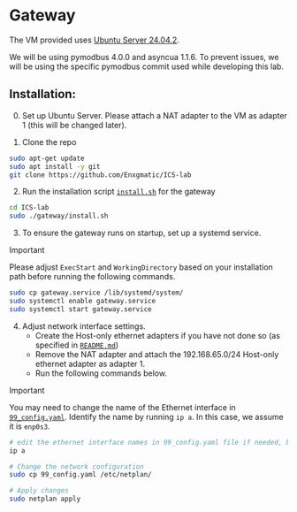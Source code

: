 # Gateway

The VM provided uses [Ubuntu Server 24.04.2](https://ubuntu.com/download/server).

We will be using pymodbus 4.0.0 and asyncua 1.1.6. To prevent issues, we will be using the specific pymodbus commit used while developing this lab.

## Installation:

0. Set up Ubuntu Server. Please attach a NAT adapter to the VM as adapter 1 (this will be changed later).

1. Clone the repo

```sh
sudo apt-get update
sudo apt install -y git
git clone https://github.com/Enxgmatic/ICS-lab
```

2. Run the installation script [`install.sh`](install.sh) for the gateway

<!-- > [!NOTE]
> This will delete the other folders in this repo, leaving only the gateway. -->

```sh
cd ICS-lab
sudo ./gateway/install.sh
```

3. To ensure the gateway runs on startup, set up a systemd service.

> [!IMPORTANT]
> Please adjust `ExecStart` and `WorkingDirectory` based on your installation path before running the following commands.

```sh
sudo cp gateway.service /lib/systemd/system/
sudo systemctl enable gateway.service
sudo systemctl start gateway.service
```

4. Adjust network interface settings. 
    - Create the Host-only ethernet adapters if you have not done so (as specified in [`README.md`](../README.md))
    - Remove the NAT adapter and attach the 192.168.65.0/24 Host-only ethernet adapter as adapter 1.
    - Run the following commands below.

> [!IMPORTANT]
> You may need to change the name of the Ethernet interface in [`99_config.yaml`](99_config.yaml).
> Identify the name by running `ip a`.
> In this case, we assume it is `enp0s3`.

```sh
# edit the ethernet interface names in 99_config.yaml file if needed, based on this output
ip a

# Change the network configuration
sudo cp 99_config.yaml /etc/netplan/

# Apply changes
sudo netplan apply
```
